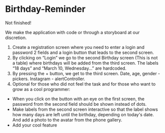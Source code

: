 # Birthday-Reminder
Not finished!

We make the application with code or through a storyboard at our discretion.
1. Create a registration screen where you need to enter a login and password 2 fields and a login button that leads to the second screen.
2. By clicking on “Login” we go to the second Birthday screen (This is not a table) where birthdays will be added from the third screen. The labels “18 days” and “March 10, Wednesday…” are hardcoded.
3. By pressing the + button, we get to the third screen. Date, age, gender - pickers. Instagram - alertController.
4. Optional for those who did not feel the task and for those who want to grow as a cool programmer:
* When you click on the button with an eye on the first screen, the password from the second field should be shown instead of dots.
* Make labels from the second screen interactive so that the label shows how many days are left until the birthday, depending on today's date. And add a photo to the avatar from the phone gallery.
* Add your cool feature
